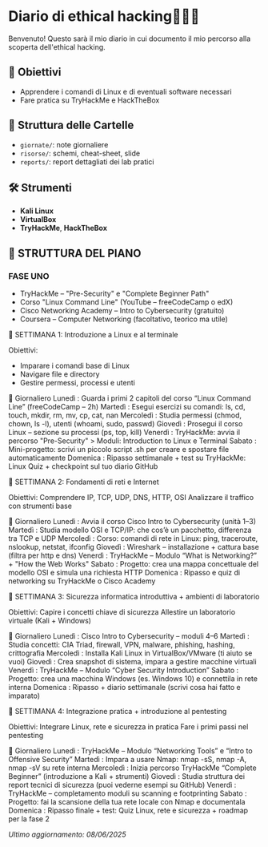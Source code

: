 # Diario di ethical hacking👨🏻‍💻
Benvenuto! Questo sarà il mio diario in cui documento il mio percorso alla scoperta dell'ethical hacking.

## 🎯 Obiettivi
- Apprendere i comandi di Linux e di eventuali software necessari
- Fare pratica su TryHackMe e HackTheBox
  
## 📂 Struttura delle Cartelle
- `giornate/`: note giornaliere
- `risorse/`: schemi, cheat-sheet, slide
- `reports/`: report dettagliati dei lab pratici

## 🛠️ Strumenti
- **Kali Linux**
- **VirtualBox**
- **TryHackMe**, **HackTheBox**

## 🧭 STRUTTURA DEL PIANO

### FASE UNO
- TryHackMe – "Pre-Security" e "Complete Beginner Path"
- Corso "Linux Command Line" (YouTube – freeCodeCamp o edX)
- Cisco Networking Academy – Intro to Cybersecurity (gratuito)
- Coursera – Computer Networking (facoltativo, teorico ma utile) 

🔹 SETTIMANA 1: Introduzione a Linux e al terminale

Obiettivi:
- Imparare i comandi base di Linux
- Navigare file e directory
- Gestire permessi, processi e utenti

🔧 Giornaliero
Lunedì : Guarda i primi 2 capitoli del corso “Linux Command Line” (freeCodeCamp – 2h)
Martedì : Esegui esercizi su comandi: ls, cd, touch, mkdir, rm, mv, cp, cat, nan
Mercoledì : Studia permessi (chmod, chown, ls -l), utenti (whoami, sudo, passwd)
Giovedì : Prosegui il corso Linux – sezione su processi (ps, top, kill)
Venerdì : TryHackMe: avvia il percorso "Pre-Security" > Moduli: Introduction to Linux e Terminal
Sabato : Mini-progetto: scrivi un piccolo script .sh per creare e spostare file automaticamente
Domenica : Ripasso settimanale + test su TryHackMe: Linux Quiz + checkpoint sul tuo diario GitHub

🔹 SETTIMANA 2: Fondamenti di reti e Internet

Obiettivi:
Comprendere IP, TCP, UDP, DNS, HTTP, OSI
Analizzare il traffico con strumenti base

🔧 Giornaliero
Lunedì : Avvia il corso Cisco Intro to Cybersecurity (unità 1–3)
Martedì : Studia modello OSI e TCP/IP: che cos’è un pacchetto, differenza tra TCP e UDP
Mercoledì : Corso: comandi di rete in Linux: ping, traceroute, nslookup, netstat, ifconfig
Giovedì : Wireshark – installazione + cattura base (filtra per http e dns)
Venerdì : TryHackMe – Modulo “What is Networking?” + "How the Web Works"
Sabato : Progetto: crea una mappa concettuale del modello OSI e simula una richiesta HTTP
Domenica : Ripasso e quiz di networking su TryHackMe o Cisco Academy

🔹 SETTIMANA 3: Sicurezza informatica introduttiva + ambienti di laboratorio

Obiettivi:
Capire i concetti chiave di sicurezza
Allestire un laboratorio virtuale (Kali + Windows)

🔧 Giornaliero
Lunedì : Cisco Intro to Cybersecurity – moduli 4–6
Martedì : Studia concetti: CIA Triad, firewall, VPN, malware, phishing, hashing, crittografia
Mercoledì : Installa Kali Linux in VirtualBox/VMware (ti aiuto se vuoi)
Giovedì : Crea snapshot di sistema, impara a gestire macchine virtuali
Venerdì : TryHackMe – Modulo “Cyber Security Introduction”
Sabato : Progetto: crea una macchina Windows (es. Windows 10) e connettila in rete interna
Domenica : Ripasso + diario settimanale (scrivi cosa hai fatto e imparato)

🔹 SETTIMANA 4: Integrazione pratica + introduzione al pentesting

Obiettivi:
Integrare Linux, rete e sicurezza in pratica
Fare i primi passi nel pentesting

🔧 Giornaliero
Lunedì : TryHackMe – Modulo “Networking Tools” e “Intro to Offensive Security”
Martedì : Impara a usare Nmap: nmap -sS, nmap -A, nmap -sV su rete interna
Mercoledì : Inizia percorso TryHackMe “Complete Beginner” (introduzione a Kali + strumenti)
Giovedì : Studia struttura dei report tecnici di sicurezza (puoi vederne esempi su GitHub)
Venerdì : TryHackMe – completamento moduli su scanning e footprinting
Sabato : Progetto: fai la scansione della tua rete locale con Nmap e documentala
Domenica : Ripasso finale + test: Quiz Linux, rete e sicurezza + roadmap per la fase 2

*Ultimo aggiornamento: 08/06/2025*
